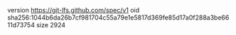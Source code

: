 version https://git-lfs.github.com/spec/v1
oid sha256:1044b6da26b7cf981704c55a79e1e5817d369fe85d17a0f288a3be6611d73754
size 2924
